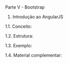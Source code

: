 Parte V - Bootstrap

1. Introdução ao AngularJS

1.1. Conceito:

1.2. Estrutura:

1.3. Exemplo:

1.4. Material complementar:
